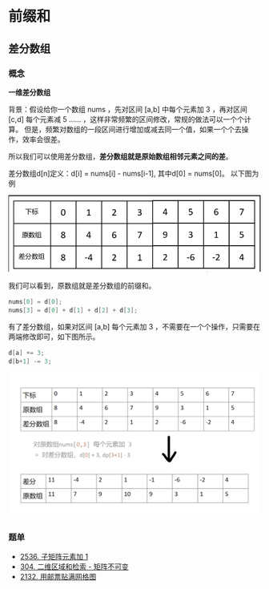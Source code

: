 # 前缀和

## 差分数组

### 概念

**一维差分数组**

背景：假设给你一个数组 nums ，先对区间 [a,b] 中每个元素加 3 ，再对区间 [c,d] 每个元素减 5 …… ，这样非常频繁的区间修改，常规的做法可以一个个计算。
但是，频繁对数组的一段区间进行增加或减去同一个值，如果一个个去操作，效率会很差。

所以我们可以使用差分数组，**差分数组就是原始数组相邻元素之间的差**。

差分数组d[n]定义：d[i] = nums[i] - nums[i-1], 其中d[0] = nums[0]。
以下图为例

![alt text](image/prefix1.png)

我们可以看到，原数组就是差分数组的前缀和。

```cpp
nums[0] = d[0];
nums[3] = d[0] + d[1] + d[2] + d[3];
```

有了差分数组，如果对区间 [a,b] 每个元素加 3 ，不需要在一个个操作，只需要在两端修改即可，如下图所示。

```cpp
d[a] += 3;
d[b+1] -= 3;
```
![alt text](image/prefix2.png)


### 题单
- [2536. 子矩阵元素加 1](https://leetcode.cn/problems/increment-submatrices-by-one/description/)
- [304. 二维区域和检索 - 矩阵不可变](https://leetcode.cn/problems/range-sum-query-2d-immutable/description/)
- [2132. 用邮票贴满网格图](https://leetcode.cn/problems/stamping-the-grid/description/)
